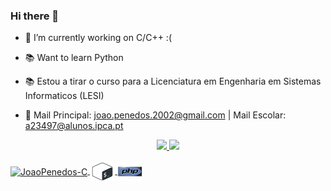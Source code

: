### Hi there 👋
- 🔭 I’m currently working on C/C++ :(
- 📚 Want to learn Python

- 📚 Estou a tirar o curso para a Licenciatura em Engenharia em Sistemas Informaticos (LESI)
- 📜 Mail Principal: joao.penedos.2002@gmail.com | Mail Escolar: a23497@alunos.ipca.pt

<div align="center">
  <a href="https://github.com/Diogo110">
  <img height="180em" src="https://github-readme-stats.vercel.app/api?username=JoaoPenedos&show_icons=true&theme=tokyonight&include_all_commits=true&count_private=true"/>
  <img height="180em" src="https://github-readme-stats.vercel.app/api/top-langs/?username=JoaoPenedos&layout=compact&langs_count=7&theme=tokyonight"/>
</div>
<div style="display: inline_block"><br>
  <img align="center" alt="JoaoPenedos-C" height="30" width="40" src="https://cdn.jsdelivr.net/gh/devicons/devicon/icons/c/c-original.svg" />
  <img align="center" alt="JoaoPenedos-Csharp" height="30" width="40" src="https://raw.githubusercontent.com/devicons/devicon/master/icons/bash/bash-original.svg">
  <img align="center" alt="JoaoPenedos-Csharp" height="30" width="40" src="https://raw.githubusercontent.com/devicons/devicon/master/icons/php/php-original.svg">
</div>
